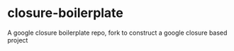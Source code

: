 closure-boilerplate
===================

A google closure boilerplate repo, fork to construct a google closure based project